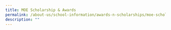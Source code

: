 ```yaml
---
title: MOE Scholarship & Awards
permalink: /about-us/school-information/awards-n-scholarships/moe-scholarships-n-awards/
description: ""
---
```

